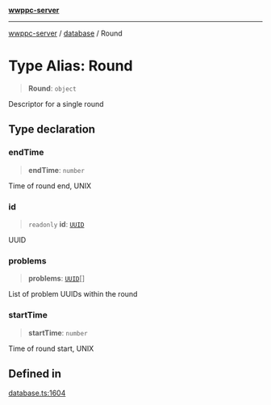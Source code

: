 [**wwppc-server**](../../README.md)

***

[wwppc-server](../../modules.md) / [database](../README.md) / Round

# Type Alias: Round

> **Round**: `object`

Descriptor for a single round

## Type declaration

### endTime

> **endTime**: `number`

Time of round end, UNIX

### id

> `readonly` **id**: [`UUID`](../../util/type-aliases/UUID.md)

UUID

### problems

> **problems**: [`UUID`](../../util/type-aliases/UUID.md)[]

List of problem UUIDs within the round

### startTime

> **startTime**: `number`

Time of round start, UNIX

## Defined in

[database.ts:1604](https://github.com/WWPPC/WWPPC-server/blob/f21384f154c6e2184ddc59d99a3230ee362152e8/src/database.ts#L1604)
